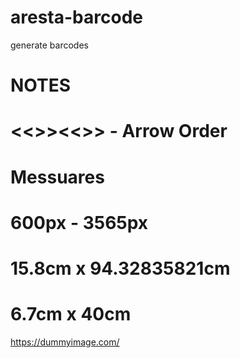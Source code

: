 # aresta-barcode

generate barcodes

# NOTES

# <<>><<>> - Arrow Order

# Messuares

# 600px - 3565px

# 15.8cm x 94.32835821cm

# 6.7cm x 40cm

https://dummyimage.com/

